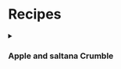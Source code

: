 # Recipes
<details>
  <summary> <h3> Apple and saltana Crumble </h3> </summary>
  <br>
  <p> This recipe makes 12~ portions. I personally serve it with custard but it also works with thick cream or ice cream. 
  
  <p> <b> Ingredients for the crumble: </b> </p>
  <ul> <li> 600g plain flour </li> <li> 350g brown sugar </li> <li> 400g butter </li> </ul>
  
  <p> <b> Ingredients for the filling: </b> </p>
  <ul> <li> 900g bramley apples </li> <li> 100g brown sugar </li> <li> 1sp~ ground cinnamon </li> <li> Two handfuls of sultanas </li> </ul> 
